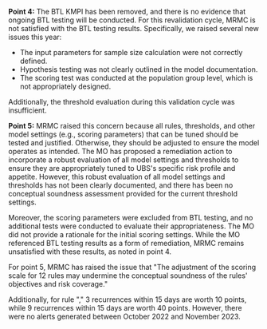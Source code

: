 **Point 4:**
The BTL KMPI has been removed, and there is no evidence that ongoing BTL testing will be conducted. For this revalidation cycle, MRMC is not satisfied with the BTL testing results. Specifically, we raised several new issues this year:
- The input parameters for sample size calculation were not correctly defined.
- Hypothesis testing was not clearly outlined in the model documentation.
- The scoring test was conducted at the population group level, which is not appropriately designed.

Additionally, the threshold evaluation during this validation cycle was insufficient.

**Point 5:**
MRMC raised this concern because all rules, thresholds, and other model settings (e.g., scoring parameters) that can be tuned should be tested and justified. Otherwise, they should be adjusted to ensure the model operates as intended. The MO has proposed a remediation action to incorporate a robust evaluation of all model settings and thresholds to ensure they are appropriately tuned to UBS's specific risk profile and appetite. However, this robust evaluation of all model settings and thresholds has not been clearly documented, and there has been no conceptual soundness assessment provided for the current threshold settings.

Moreover, the scoring parameters were excluded from BTL testing, and no additional tests were conducted to evaluate their appropriateness. The MO did not provide a rationale for the initial scoring settings. While the MO referenced BTL testing results as a form of remediation, MRMC remains unsatisfied with these results, as noted in point 4.

For point 5, MRMC has raised the issue that "The adjustment of the scoring scale for 12 rules may undermine the conceptual soundness of the rules' objectives and risk coverage."

Additionally, for rule "," 3 recurrences within 15 days are worth 10 points, while 9 recurrences within 15 days are worth 40 points. However, there were no alerts generated between October 2022 and November 2023.
